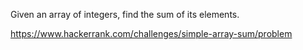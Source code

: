 Given an array of integers, find the sum of its elements.

https://www.hackerrank.com/challenges/simple-array-sum/problem